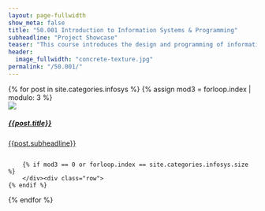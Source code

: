 ```yaml
---
layout: page-fullwidth
show_meta: false
title: "50.001 Introduction to Information Systems & Programming"
subheadline: "Project Showcase"
teaser: "This course introduces the design and programming of information systems. Topics include object oriented programming, data structures, mobile system and programming, design pattern and use of software libraries. Sample applications include Internet of Things, Android app and data analytics."
header:
  image_fullwidth: "concrete-texture.jpg"
permalink: "/50.001/"
---
```


<div>
<div class="row">
{% for post in site.categories.infosys %}
  {% assign mod3 = forloop.index | modulo: 3 %}
        <div class="medium-4 columns t30">
          <a href="{{ site.url }}{{ site.baseurl }}{{ post.url }}">
            <img src="{{ site.url }}{{ site.baseurl }}/images/{{post.related_image}}" />
            <h5>{{post.title}}</h5>
             <p>{{post.subheadline}}</p>
          </a>
        </div>

        {% if mod3 == 0 or forloop.index == site.categories.infosys.size %}
        </div><div class="row">
    {% endif %}
{% endfor %}

</div>